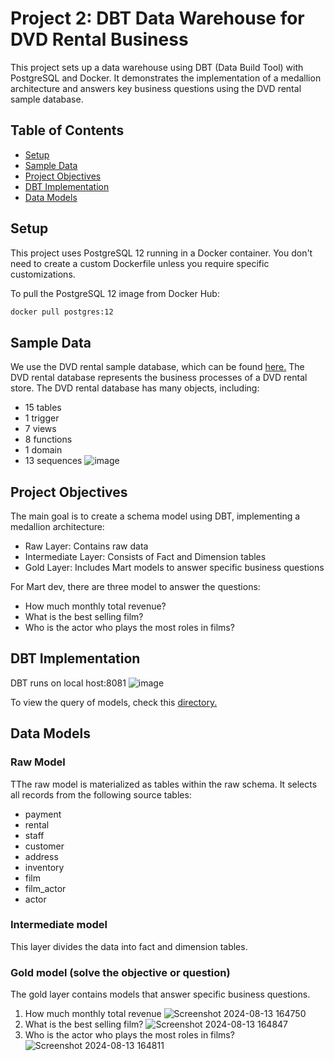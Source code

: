 # Project 2: DBT Data Warehouse for DVD Rental Business

This project sets up a data warehouse using DBT (Data Build Tool) with PostgreSQL and Docker. It demonstrates the implementation of a medallion architecture and answers key business questions using the DVD rental sample database.

## Table of Contents
- [Setup](#setup)
- [Sample Data](#sample-data)
- [Project Objectives](#project-objectives)
- [DBT Implementation](#dbt-implementation)
- [Data Models](#data-models)

## Setup

This project uses PostgreSQL 12 running in a Docker container. You don't need to create a custom Dockerfile unless you require specific customizations.

To pull the PostgreSQL 12 image from Docker Hub:

```bash
docker pull postgres:12
```
## Sample Data
We use the DVD rental sample database, which can be found [here.](https://www.postgresqltutorial.com/postgresql-getting-started/postgresql-sample-database/)
The DVD rental database represents the business processes of a DVD rental store. The DVD rental database has many objects, including:

*  15 tables
* 1 trigger
* 7 views
* 8 functions
* 1 domain
* 13 sequences
![image](https://github.com/user-attachments/assets/ad68bc74-5093-4d51-b879-e92eb1ab9020)


## Project Objectives
The main goal is to create a schema model using DBT, implementing a medallion architecture:

* Raw Layer: Contains raw data
* Intermediate Layer: Consists of Fact and Dimension tables
* Gold Layer: Includes Mart models to answer specific business questions

For Mart dev, there are three model to answer the questions:
* How much monthly total revenue?
* What is the best selling film?
* Who is the actor who plays the most roles in films?

## DBT Implementation
DBT runs on local host:8081
![image](https://github.com/user-attachments/assets/2b1b687d-0014-4420-89c5-ec4c7951672c)

To view the query of models, check this [directory.](https://github.com/Ramshall/ftde2-project_2/tree/main/dbt/data_warehouse/models)

## Data Models
### Raw Model
TThe raw model is materialized as tables within the raw schema. It selects all records from the following source tables:
* payment
* rental
* staff
* customer
* address
* inventory
* film
* film_actor
* actor
  
### Intermediate model
This layer divides the data into fact and dimension tables.

### Gold model (solve the objective or question)
The gold layer contains models that answer specific business questions.
1. How much monthly total revenue
![Screenshot 2024-08-13 164750](https://github.com/user-attachments/assets/861a446a-82b3-44a4-95e2-918b3654d156)
2. What is the best selling film?
![Screenshot 2024-08-13 164847](https://github.com/user-attachments/assets/e47095e1-ab75-4851-ac67-6c7bb3309e42)
3. Who is the actor who plays the most roles in films?
![Screenshot 2024-08-13 164811](https://github.com/user-attachments/assets/6a690f0e-8bcf-4f24-b08d-0b71339dc42a)

